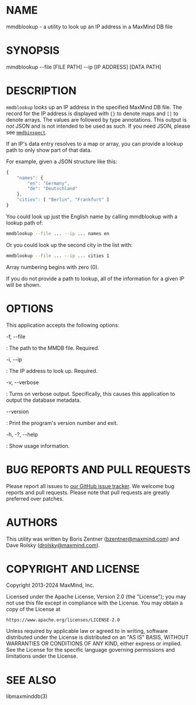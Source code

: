 # NAME

mmdblookup - a utility to look up an IP address in a MaxMind DB file

# SYNOPSIS

mmdblookup --file [FILE PATH] --ip [IP ADDRESS] [DATA PATH]

# DESCRIPTION

`mmdblookup` looks up an IP address in the specified MaxMind DB file. The
record for the IP address is displayed with `{}` to denote maps and `[]` to
denote arrays. The values are followed by type annotations. This output is
_not_ JSON and is not intended to be used as such. If you need JSON, please
see [`mmdbinspect`](https://github.com/maxmind/mmdbinspect).

If an IP's data entry resolves to a map or array, you can provide a lookup
path to only show part of that data.

For example, given a JSON structure like this:

```js
{
    "names": {
        "en": "Germany",
        "de": "Deutschland"
    },
    "cities": [ "Berlin", "Frankfurt" ]
}
```

You could look up just the English name by calling mmdblookup with a lookup
path of:

```bash
mmdblookup --file ... --ip ... names en
```

Or you could look up the second city in the list with:

```bash
mmdblookup --file ... --ip ... cities 1
```

Array numbering begins with zero (0).

If you do not provide a path to lookup, all of the information for a given IP
will be shown.

# OPTIONS

This application accepts the following options:

-f, --file

:    The path to the MMDB file. Required.

-i, --ip

:    The IP address to look up. Required.

-v, --verbose

:    Turns on verbose output. Specifically, this causes this
     application to output the database metadata.

--version

:    Print the program's version number and exit.

-h, -?, --help

:    Show usage information.

# BUG REPORTS AND PULL REQUESTS

Please report all issues to
[our GitHub issue tracker](https://github.com/maxmind/libmaxminddb/issues). We
welcome bug reports and pull requests. Please note that pull requests are
greatly preferred over patches.

# AUTHORS

This utility was written by Boris Zentner (bzentner@maxmind.com) and Dave
Rolsky (drolsky@maxmind.com).

# COPYRIGHT AND LICENSE

Copyright 2013-2024 MaxMind, Inc.

Licensed under the Apache License, Version 2.0 (the "License");
you may not use this file except in compliance with the License.
You may obtain a copy of the License at

    https://www.apache.org/licenses/LICENSE-2.0

Unless required by applicable law or agreed to in writing, software
distributed under the License is distributed on an "AS IS" BASIS,
WITHOUT WARRANTIES OR CONDITIONS OF ANY KIND, either express or implied.
See the License for the specific language governing permissions and
limitations under the License.

# SEE ALSO

libmaxminddb(3)
